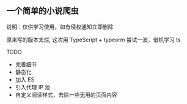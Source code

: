 ## 一个简单的小说爬虫
说明：仅供学习使用，如有侵权通知立即删除


原来写的版本太烂, 这次用 TypeScript + typeorm 尝试一波，借机学习 ts


TODO
- 完善细节
- 静态化
- 加入 ES
- 引入代理 IP 池
- 自定义阅读样式，去除一些无用的页面内容